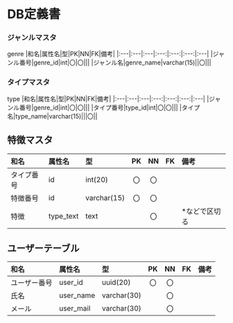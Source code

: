 # DB定義書

### ジャンルマスタ
genre
|和名|属性名|型|PK|NN|FK|備考|
|:---|:---|:---|:---:|:---:|:---:|:---|
|ジャンル番号|genre_id|int|〇|〇|||
|ジャンル名|genre_name|varchar(15)||〇|||

### タイプマスタ
type
|和名|属性名|型|PK|NN|FK|備考|
|:---|:---|:---|:---:|:---:|:---:|:---|
|ジャンル番号|genre_id|int|〇|〇|||
|タイプ番号|type_id|int|〇|〇|||
|タイプ名|type_name|varchar(15)|||〇||

## 特徴マスタ
|和名|属性名|型|PK|NN|FK|備考|
|:---|:---|:---|:---:|:---:|:---:|:---|
|タイプ番号|id|int(20)|〇|〇|||
|特徴番号|id|varchar(15)|〇|〇|||
|特徴|type_text|text||〇||*などで区切る|

## ユーザーテーブル
|和名|属性名|型|PK|NN|FK|備考|
|:---|:---|:---|:---:|:---:|:---:|:---|
|ユーザー番号|user_id|uuid(20)|〇|〇|||
|氏名|user_name|varchar(30)||〇|||
|メール|user_mail|varchar(30)||〇|||


